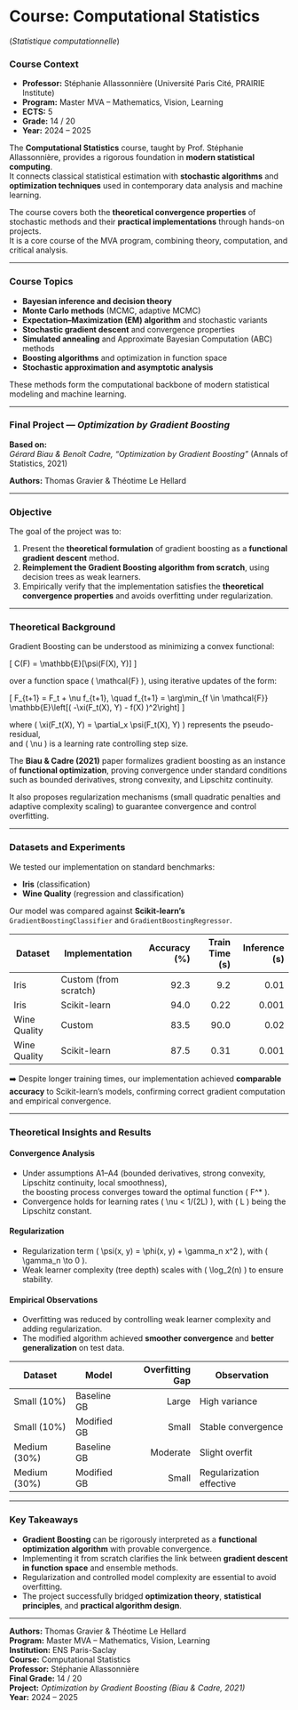 # Course: Computational Statistics  
(*Statistique computationnelle*)

### Course Context

- **Professor:** Stéphanie Allassonnière (Université Paris Cité, PRAIRIE Institute)  
- **Program:** Master MVA – Mathematics, Vision, Learning  
- **ECTS:** 5  
- **Grade:** 14 / 20  
- **Year:** 2024 – 2025  

The **Computational Statistics** course, taught by Prof. Stéphanie Allassonnière, provides a rigorous foundation in **modern statistical computing**.  
It connects classical statistical estimation with **stochastic algorithms** and **optimization techniques** used in contemporary data analysis and machine learning.  

The course covers both the **theoretical convergence properties** of stochastic methods and their **practical implementations** through hands-on projects.  
It is a core course of the MVA program, combining theory, computation, and critical analysis.

---

### Course Topics

- **Bayesian inference and decision theory**  
- **Monte Carlo methods** (MCMC, adaptive MCMC)  
- **Expectation–Maximization (EM) algorithm** and stochastic variants  
- **Stochastic gradient descent** and convergence properties  
- **Simulated annealing** and Approximate Bayesian Computation (ABC) methods  
- **Boosting algorithms** and optimization in function space  
- **Stochastic approximation and asymptotic analysis**  

These methods form the computational backbone of modern statistical modeling and machine learning.

---

### Final Project — *Optimization by Gradient Boosting*  

**Based on:**  
*Gérard Biau & Benoît Cadre, “Optimization by Gradient Boosting”* (Annals of Statistics, 2021)  

**Authors:** Thomas Gravier & Théotime Le Hellard  

---

### Objective

The goal of the project was to:

1. Present the **theoretical formulation** of gradient boosting as a **functional gradient descent** method.  
2. **Reimplement the Gradient Boosting algorithm from scratch**, using decision trees as weak learners.  
3. Empirically verify that the implementation satisfies the **theoretical convergence properties** and avoids overfitting under regularization.  

---

### Theoretical Background

Gradient Boosting can be understood as minimizing a convex functional:

\[
C(F) = \mathbb{E}[\psi(F(X), Y)]
\]

over a function space \( \mathcal{F} \), using iterative updates of the form:

\[
F_{t+1} = F_t + \nu f_{t+1}, \quad 
f_{t+1} = \arg\min_{f \in \mathcal{F}} \mathbb{E}\left[( -\xi(F_t(X), Y) - f(X) )^2\right]
\]

where \( \xi(F_t(X), Y) = \partial_x \psi(F_t(X), Y) \) represents the pseudo-residual,  
and \( \nu \) is a learning rate controlling step size.

The **Biau & Cadre (2021)** paper formalizes gradient boosting as an instance of **functional optimization**, proving convergence under standard conditions such as bounded derivatives, strong convexity, and Lipschitz continuity.

It also proposes regularization mechanisms (small quadratic penalties and adaptive complexity scaling) to guarantee convergence and control overfitting.

---

### Datasets and Experiments  

We tested our implementation on standard benchmarks:  
- **Iris** (classification)  
- **Wine Quality** (regression and classification)

Our model was compared against **Scikit-learn’s** `GradientBoostingClassifier` and `GradientBoostingRegressor`.

| Dataset | Implementation | Accuracy (%) | Train Time (s) | Inference (s) |
|----------|----------------|--------------:|---------------:|--------------:|
| Iris | Custom (from scratch) | 92.3 | 9.2 | 0.01 |
| Iris | Scikit-learn | 94.0 | 0.22 | 0.001 |
| Wine Quality | Custom | 83.5 | 90.0 | 0.02 |
| Wine Quality | Scikit-learn | 87.5 | 0.31 | 0.001 |

➡️ Despite longer training times, our implementation achieved **comparable accuracy** to Scikit-learn’s models, confirming correct gradient computation and empirical convergence.

---

### Theoretical Insights and Results

#### Convergence Analysis
- Under assumptions A1–A4 (bounded derivatives, strong convexity, Lipschitz continuity, local smoothness),  
  the boosting process converges toward the optimal function \( F^* \).  
- Convergence holds for learning rates \( \nu < 1/(2L) \), with \( L \) being the Lipschitz constant.

#### Regularization
- Regularization term \( \psi(x, y) = \phi(x, y) + \gamma_n x^2 \), with \( \gamma_n \to 0 \).  
- Weak learner complexity (tree depth) scales with \( \log_2(n) \) to ensure stability.

#### Empirical Observations
- Overfitting was reduced by controlling weak learner complexity and adding regularization.  
- The modified algorithm achieved **smoother convergence** and **better generalization** on test data.  

| Dataset | Model | Overfitting Gap | Observation |
|----------|--------|----------------:|--------------|
| Small (10%) | Baseline GB | Large | High variance |
| Small (10%) | Modified GB | Small | Stable convergence |
| Medium (30%) | Baseline GB | Moderate | Slight overfit |
| Medium (30%) | Modified GB | Small | Regularization effective |

---

### Key Takeaways

- **Gradient Boosting** can be rigorously interpreted as a **functional optimization algorithm** with provable convergence.  
- Implementing it from scratch clarifies the link between **gradient descent in function space** and ensemble methods.  
- Regularization and controlled model complexity are essential to avoid overfitting.  
- The project successfully bridged **optimization theory**, **statistical principles**, and **practical algorithm design**.

---

**Authors:** Thomas Gravier & Théotime Le Hellard  
**Program:** Master MVA – Mathematics, Vision, Learning  
**Institution:** ENS Paris-Saclay  
**Course:** Computational Statistics  
**Professor:** Stéphanie Allassonnière  
**Final Grade:** 14 / 20  
**Project:** *Optimization by Gradient Boosting (Biau & Cadre, 2021)*  
**Year:** 2024 – 2025  

